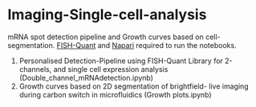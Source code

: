 # Imaging-Single-cell-analysis
mRNA spot detection pipeline and Growth curves based on cell-segmentation. [FISH-Quant](https://github.com/fish-quant/big-fish) and [Napari](https://github.com/napari/napari)  required to run the notebooks.

1. Personalised Detection-Pipeline using FISH-Quant Library for 2-channels, and single cell expression analysis (Double_channel_mRNAdetection.ipynb)
2. Growth curves based on 2D segmentation of brightfield- live imaging during carbon switch in microfluidics (Growth plots.ipynb)
